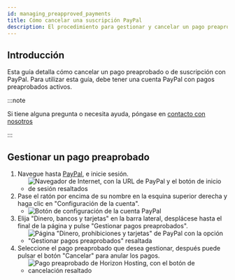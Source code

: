 ```yaml
---
id: managing_preapproved_payments
title: Cómo cancelar una suscripción PayPal
description: El procedimiento para gestionar y cancelar un pago preaprobado (supscripción) de PayPal.
---
```


## Introducción

Esta guía detalla cómo cancelar un pago preaprobado o de suscripción con PayPal. Para utilizar esta guía, debe tener una cuenta PayPal con pagos preaprobados activos.

:::note

Si tiene alguna pregunta o necesita ayuda, póngase en [contacto con nosotros](https://hrzn.link/getting_support)

:::

## Gestionar un pago preaprobado
1. Navegue hasta [PayPal](https://www.paypal.com), e inicie sesión.
   - ![Navegador de Internet, con la URL de PayPal y el botón de inicio de sesión resaltados](https://archive.horizonnetworks.uk/Resources/Documentation/PayPal%20Subscriptions/PayPal%20Login.png)
2. Pase el ratón por encima de su nombre en la esquina superior derecha y haga clic en "Configuración de la cuenta".
   - ![Botón de configuración de la cuenta PayPal](https://archive.horizonnetworks.uk/Resources/Documentation/PayPal%20Subscriptions/PayPal%20Account%20Settings.png)
3. Elija "Dinero, bancos y tarjetas" en la barra lateral, desplácese hasta el final de la página y pulse "Gestionar pagos preaprobados".
   - ![Página "Dinero, prohibiciones y tarjetas" de PayPal con la opción "Gestionar pagos preaprobados" resaltada](https://archive.horizonnetworks.uk/Resources/Documentation/PayPal%20Subscriptions/PayPal%20Manage%20Preapproved.png)
4. Seleccione el pago preaprobado que desea gestionar, después puede pulsar el botón "Cancelar" para anular los pagos.
   - ![Pago preaprobado de Horizon Hosting, con el botón de cancelación resaltado](https://archive.horizonnetworks.uk/Resources/Documentation/PayPal%20Subscriptions/PayPal%20Cancel%20Preapproved.png)